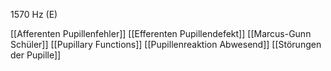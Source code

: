 1570 Hz (E)

[[Afferenten Pupillenfehler]]
[[Efferenten Pupillendefekt]]
[[Marcus-Gunn Schüler]]
[[Pupillary Functions]]
[[Pupillenreaktion Abwesend]]
[[Störungen der Pupille]]